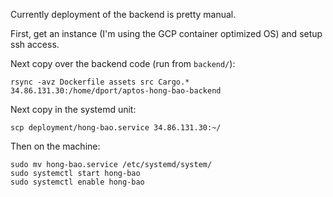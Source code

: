 Currently deployment of the backend is pretty manual.

First, get an instance (I'm using the GCP container optimized OS) and setup ssh access.

Next copy over the backend code (run from `backend/`):
```
rsync -avz Dockerfile assets src Cargo.* 34.86.131.30:/home/dport/aptos-hong-bao-backend
```

Next copy in the systemd unit:
```
scp deployment/hong-bao.service 34.86.131.30:~/
```

Then on the machine:
```
sudo mv hong-bao.service /etc/systemd/system/
sudo systemctl start hong-bao
sudo systemctl enable hong-bao
```
